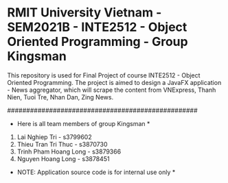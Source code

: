 #  RMIT University Vietnam - SEM2021B - INTE2512 - Object Oriented Programming - Group Kingsman
This repository is used for Final Project of course INTE2512 - Object Oriented Programming.
The project is aimed to design a JavaFX application - News aggregator, which will scrape the content from VNExpress, Thanh Nien, Tuoi Tre, Nhan Dan, Zing News.

##################################################
* Here is all team members of group Kingsman *
1. Lai Nghiep Tri - s3799602
2. Thieu Tran Tri Thuc - s3870730
3. Trinh Pham Hoang Long - s3879366
4. Nguyen Hoang Long - s3878451

* NOTE: Application source code is for internal use only *
